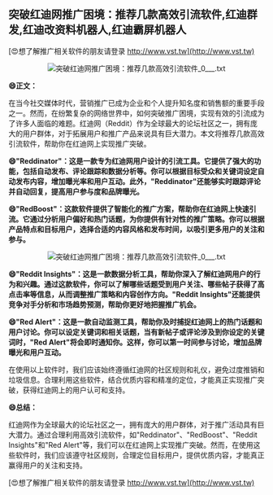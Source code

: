 ## **突破红迪网推广困境：推荐几款高效引流软件,红迪群发,红迪改资料机器人,红迪霸屏机器人**

[😍想了解推广相关软件的朋友请登录 http://www.vst.tw](http://www.vst.tw)

 <center><img src="https://vst.tw/MP4/tuiguang/png/5.png" alt="突破红迪网推广困境：推荐几款高效引流软件_0___.txt"></center>

**😄正文：**

在当今社交媒体时代，营销推广已成为企业和个人提升知名度和销售额的重要手段之一。然而，在纷繁复杂的网络世界中，如何突破推广困境，实现有效的引流成为了许多人面临的难题。红迪网（Reddit）作为全球最大的论坛社区之一，拥有庞大的用户群体，对于拓展用户和推广产品来说具有巨大潜力。本文将推荐几款高效引流软件，帮助你在红迪网上实现推广突破。

**😄"Reddinator"：这是一款专为红迪网用户设计的引流工具。它提供了强大的功能，包括自动发布、评论跟踪和数据分析等。你可以根据目标受众和关键词设定自动发布内容，增加曝光率和用户互动。此外，"Reddinator"还能够实时跟踪评论并自动回复，提高用户参与度和品牌曝光。**

**😄"RedBoost"：这款软件提供了智能化的推广方案，帮助你在红迪网上快速引流。它通过分析用户偏好和热门话题，为你提供有针对性的推广策略。你可以根据产品特点和目标用户，选择合适的内容风格和发布时间，以吸引更多用户的关注和参与。**

 <center><img src="https://vst.tw/MP4/tuiguang/png/7.png" alt="突破红迪网推广困境：推荐几款高效引流软件_0___.txt"></center>

**😄"Reddit Insights"：这是一款数据分析工具，帮助你深入了解红迪网用户的行为和兴趣。通过这款软件，你可以了解哪些话题受到用户关注、哪些帖子获得了高点击率等信息，从而调整推广策略和内容创作方向。"Reddit Insights"还能提供竞争对手分析和市场趋势预测，帮助你更好地把握推广机会。**

**😄"Red Alert"：这是一款自动监测工具，帮助你及时捕捉红迪网上的热门话题和用户讨论。你可以设定关键词和相关话题，当有新帖子或评论涉及到你设定的关键词时，"Red Alert"将会即时通知你。这样，你可以第一时间参与讨论，增加品牌曝光和用户互动。**

在使用以上软件时，我们应该始终遵循红迪网的社区规则和礼仪，避免过度推销和垃圾信息。合理利用这些软件，结合优质内容和精准的定位，才能真正实现推广突破，获得红迪网上的用户认可和支持。

**😄总结：**

红迪网作为全球最大的论坛社区之一，拥有庞大的用户群体，对于推广活动具有巨大潜力。通过合理利用高效引流软件，如"Reddinator"、"RedBoost"、"Reddit Insights"和"Red Alert"等，我们可以在红迪网上实现推广突破。然而，在使用这些软件时，我们应该遵守社区规则，合理定位目标用户，提供优质内容，才能真正赢得用户的关注和支持。

[😍想了解推广相关软件的朋友请登录 http://www.vst.tw](http://www.vst.tw)



